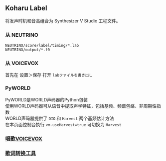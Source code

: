 ## Koharu Label
将发声时机和音高组合为 Synthesizer V Studio 工程文件。

### 从 NEUTRINO
`NEUTRINO/score/label/timing/*.lab`  
`NEUTRINO/output/*.f0`  

### 从 VOICEVOX
首先在 设置＞保存 打开 `labファイルを書き出し`  

### PyWORLD
PyWORLD是WORLD声码器的Python包装  
使用WORLD声码器可从语音中提取声学特征，包括基频、频谱包络、非周期性指数  
WORLD声码器提供了 `DIO` 和 `Harvest` 两个基频估计方法  
在本页面控制台执行 `vm.useHarvest=true` 可切换为 `Harvest`  

### [唱歌VOICEVOX](#syncer)

### [歌词转换工具](#lyric)